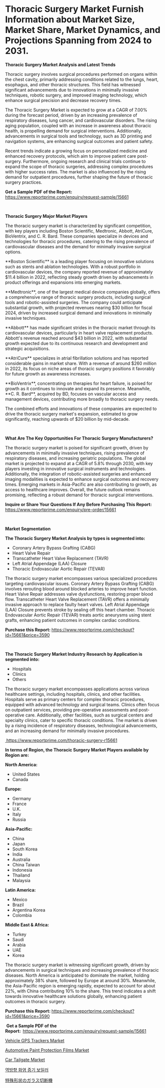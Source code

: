 <p><h1>Thoracic Surgery Market Furnish Information about Market Size, Market Share, Market Dynamics, and Projections Spanning from 2024 to 2031.</h1></p><p><strong>Thoracic Surgery Market Analysis and Latest Trends</strong></p>
<p><p>Thoracic surgery involves surgical procedures performed on organs within the chest cavity, primarily addressing conditions related to the lungs, heart, esophagus, and other thoracic structures. This field has witnessed significant advancements due to innovations in minimally invasive techniques, robotic surgery, and improved imaging technology, which enhance surgical precision and decrease recovery times.</p><p>The Thoracic Surgery Market is expected to grow at a CAGR of 7.00% during the forecast period, driven by an increasing prevalence of respiratory diseases, lung cancer, and cardiovascular disorders. The rising aging population, coupled with an increase in awareness about thoracic health, is propelling demand for surgical interventions. Additionally, advancements in surgical tools and technology, such as 3D printing and navigation systems, are enhancing surgical outcomes and patient safety.</p><p>Recent trends indicate a growing focus on personalized medicine and enhanced recovery protocols, which aim to improve patient care post-surgery. Furthermore, ongoing research and clinical trials continue to expand the scope of thoracic surgeries, addressing complex procedures with higher success rates. The market is also influenced by the rising demand for outpatient procedures, further shaping the future of thoracic surgery practices.</p></p>
<p><strong>Get a Sample PDF of the Report:&nbsp;</strong> <a href="https://www.reportprime.com/enquiry/request-sample/15661">https://www.reportprime.com/enquiry/request-sample/15661</a></p>
<p>&nbsp;</p>
<p><strong>Thoracic Surgery Major Market Players</strong></p>
<p><p>The thoracic surgery market is characterized by significant competition, with key players including Boston Scientific, Medtronic, Abbott, AtriCure, BioVentrix, and C. R. Bard. These companies specialize in devices and technologies for thoracic procedures, catering to the rising prevalence of cardiovascular diseases and the demand for minimally invasive surgical options.</p><p>**Boston Scientific** is a leading player focusing on innovative solutions such as stents and ablation technologies. With a robust portfolio in cardiovascular devices, the company reported revenue of approximately $11.4 billion in 2022, reflecting steady growth driven by advancements in product offerings and expansions into emerging markets.</p><p>**Medtronic**, one of the largest medical device companies globally, offers a comprehensive range of thoracic surgery products, including surgical tools and robotic-assisted surgeries. The company could anticipate substantial growth, with projected revenues nearing $30 billion for fiscal 2024, driven by increased surgical demand and innovations in minimally invasive techniques.</p><p>**Abbott** has made significant strides in the thoracic market through its cardiovascular devices, particularly in heart valve replacement products. Abbott's revenue reached around $43 billion in 2022, with substantial growth expected due to its continuous research and development and strategic acquisitions.</p><p>**AtriCure** specializes in atrial fibrillation solutions and has reported considerable gains in market share. With a revenue of around $260 million in 2022, its focus on niche areas of thoracic surgery positions it favorably for future growth as awareness increases.</p><p>**BioVentrix**, concentrating on therapies for heart failure, is poised for growth as it continues to innovate and expand its presence. Meanwhile, **C. R. Bard**, acquired by BD, focuses on vascular access and management devices, contributing more broadly to thoracic surgery needs.</p><p>The combined efforts and innovations of these companies are expected to drive the thoracic surgery market's expansion, estimated to grow significantly, reaching upwards of $20 billion by mid-decade.</p></p>
<p>&nbsp;</p>
<p><strong>What Are The Key Opportunities For Thoracic Surgery Manufacturers?</strong></p>
<p><p>The thoracic surgery market is poised for significant growth, driven by advancements in minimally invasive techniques, rising prevalence of respiratory diseases, and increasing geriatric populations. The global market is projected to expand at a CAGR of 5.8% through 2030, with key players investing in innovative surgical instruments and technologies. Additionally, the integration of robotic-assisted surgeries and enhanced imaging modalities is expected to enhance surgical outcomes and recovery times. Emerging markets in Asia-Pacific are also contributing to growth, as access to healthcare improves. Overall, the future outlook remains promising, reflecting a robust demand for thoracic surgical interventions.</p></p>
<p><strong>Inquire or Share Your Questions If Any Before Purchasing This Report:</strong> <a href="https://www.reportprime.com/enquiry/pre-order/15661">https://www.reportprime.com/enquiry/pre-order/15661</a></p>
<p>&nbsp;</p>
<p><strong>Market Segmentation</strong></p>
<p><strong>The Thoracic Surgery Market Analysis by types is segmented into:</strong></p>
<p><ul><li>Coronary Artery Bypass Grafting (CABG)</li><li>Heart Valve Repair</li><li>Transcatheter Heart Valve Replacement (TAVR)</li><li>Left Atrial Appendage (LAA) Closure</li><li>Thoracic Endovascular Aortic Repair (TEVAR)</li></ul></p>
<p><p>The thoracic surgery market encompasses various specialized procedures targeting cardiovascular issues. Coronary Artery Bypass Grafting (CABG) involves rerouting blood around blocked arteries to improve heart function. Heart Valve Repair addresses valve dysfunctions, restoring proper blood flow. Transcatheter Heart Valve Replacement (TAVR) offers a minimally invasive approach to replace faulty heart valves. Left Atrial Appendage (LAA) Closure prevents stroke by sealing off this heart chamber. Thoracic Endovascular Aortic Repair (TEVAR) treats aortic aneurysms using stent grafts, enhancing patient outcomes in complex cardiac conditions.</p></p>
<p><strong>Purchase this Report:&nbsp;</strong><a href="https://www.reportprime.com/checkout?id=15661&price=3590">https://www.reportprime.com/checkout?id=15661&price=3590</a></p>
<p>&nbsp;</p>
<p><strong>The Thoracic Surgery Market Industry Research by Application is segmented into:</strong></p>
<p><ul><li>Hospitals</li><li>Clinics</li><li>Others</li></ul></p>
<p><p>The thoracic surgery market encompasses applications across various healthcare settings, including hospitals, clinics, and other facilities. Hospitals serve as primary centers for complex thoracic procedures, equipped with advanced technology and surgical teams. Clinics often focus on outpatient services, providing pre-operative assessments and post-operative care. Additionally, other facilities, such as surgical centers and specialty clinics, cater to specific thoracic conditions. The market is driven by a rising incidence of respiratory diseases, technological advancements, and an increasing demand for minimally invasive procedures.</p></p>
<p><a href="https://www.reportprime.com/thoracic-surgery-r15661">&nbsp;https://www.reportprime.com/thoracic-surgery-r15661</a></p>
<p><strong>In terms of Region, the Thoracic Surgery Market Players available by Region are:</strong></p>
<p>
    <p> <strong> North America: </strong>
        <ul>
            <li>United States</li>
            <li>Canada</li>
        </ul>
        </p> 
    <p> <strong> Europe: </strong>
        <ul>
            <li>Germany</li>
            <li>France</li>
            <li>U.K.</li>
            <li>Italy</li>
            <li>Russia</li>
        </ul>
        </p> 
    <p> <strong> Asia-Pacific: </strong>
        <ul>
            <li>China</li>
            <li>Japan</li>
            <li>South Korea</li>
            <li>India</li>
            <li>Australia</li>
            <li>China Taiwan</li>
            <li>Indonesia</li>
            <li>Thailand</li>
            <li>Malaysia</li>
        </ul>
        </p> 
    <p> <strong> Latin America: </strong>
        <ul>
            <li>Mexico</li>
            <li>Brazil</li>
            <li>Argentina Korea</li>
            <li>Colombia</li>
        </ul>
        </p> 
    <p> <strong> Middle East & Africa: </strong>
        <ul>
            <li>Turkey</li>
            <li>Saudi</li>
            <li>Arabia</li>
            <li>UAE</li>
            <li>Korea</li>
        </ul>
    </p>
    </p>
<p><p>The thoracic surgery market is witnessing significant growth, driven by advancements in surgical techniques and increasing prevalence of thoracic diseases. North America is anticipated to dominate the market, holding approximately 38% share, followed by Europe at around 30%. Meanwhile, the Asia-Pacific region is emerging rapidly, expected to account for about 22%, with China contributing 10% to the share. This trend indicates a shift towards innovative healthcare solutions globally, enhancing patient outcomes in thoracic surgery.</p></p>
<p><strong>Purchase this Report: </strong><a href="https://www.reportprime.com/checkout?id=15661&price=3590">https://www.reportprime.com/checkout?id=15661&price=3590</a></p>
<p>&nbsp;<strong>Get a Sample PDF of the Report:&nbsp;&nbsp;</strong><a href="https://www.reportprime.com/enquiry/request-sample/15661">https://www.reportprime.com/enquiry/request-sample/15661</a></p>
<p><strong></strong></p>
<p><p><a href="https://issuu.com/reportprime-2/docs/vehicle-gps-trackers-market-size-20_41059596299f88">Vehicle GPS Trackers Market</a></p><p><a href="https://issuu.com/reportprime-2/docs/automotive-paint-protection-films-m_7c888b5a9be7d1">Automotive Paint Protection Films Market</a></p><p><a href="https://medium.com/@joe.tucker3457/the-global-car-tailgate-market-is-a-dynamic-and-growing-industry-790d4616f458?postPublishedType=initial">Car Tailgate Market</a></p><p><a href="https://medium.com/@matthew_harrop14/%EC%97%AD%EB%B0%A9%ED%96%A5-%ED%99%94%EC%97%BC-%EC%A6%9D%EA%B8%B0-%EB%B3%B4%EC%9D%BC%EB%9F%AC-%EC%8B%9C%EC%9E%A5%EC%97%90-%EB%8C%80%ED%95%9C-%EC%8B%AC%EC%B8%B5-%EB%B6%84%EC%84%9D-%ED%8A%B8%EB%A0%8C%EB%93%9C-%EC%8B%9C%EC%9E%A5-%EC%84%B8%EB%B6%84%ED%99%94-%EB%B0%8F-%EA%B2%BD%EC%9F%81-%EB%B6%84%EC%84%9D-7d8c22d4bbda">역방향 화염 증기 보일러</a></p><p><a href="https://medium.com/@randallrunte2023/special-shaped-glass-cutting-machine-market-%E3%81%AF-%E3%82%B3%E3%82%B9%E3%83%88%E7%AE%A1%E7%90%86%E3%81%A8%E5%8A%B9%E7%8E%87%E5%90%91%E4%B8%8A%E3%82%92%E5%84%AA%E5%85%88%E3%81%97%E3%81%BE%E3%81%99-%E3%81%95%E3%82%89%E3%81%AB-%E5%A0%B1%E5%91%8A%E6%9B%B8%E3%81%AF%E5%B8%82%E5%A0%B4%E3%81%AE%E9%9C%80%E8%A6%81%E9%9D%A2%E3%81%A8%E4%BE%9B%E7%B5%A6%E9%9D%A2%E3%81%AE%E4%B8%A1%E6%96%B9%E3%82%92%E3%82%AB%E3%83%90%E3%83%BC%E3%81%97%E3%81%A6%E3%81%84%E3%81%BE%E3%81%99-5a08ae89b1f6">特殊形状のガラス切断機</a></p></p>